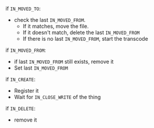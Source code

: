 if `IN_MOVED_TO`: 
- check the last `IN_MOVED_FROM`. 
    - If it matches, move the file.
    - If it doesn't match, delete the last `IN_MOVED_FROM`
    - If there is no last `IN_MOVED_FROM`, start the transcode

if `IN_MOVED_FROM`: 
- if last `IN_MOVED_FROM` still exists, remove it
- Set last `IN_MOVED_FROM`

if `IN_CREATE`: 
- Register it
- Wait for `IN_CLOSE_WRITE` of the thing

if `IN_DELETE`:
- remove it